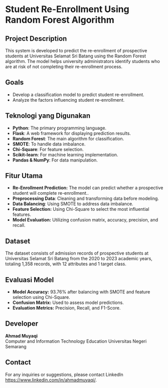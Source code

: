 # Student Re-Enrollment Using Random Forest Algorithm

## Project Description
This system is developed to predict the re-enrollment of prospective students at Universitas Selamat Sri Batang using the Random Forest algorithm. The model helps university administrators identify students who are at risk of not completing their re-enrollment process.

## Goals
- Develop a classification model to predict student re-enrollment.
- Analyze the factors influencing student re-enrollment.

## Teknologi yang Digunakan
- **Python**: The primary programming language.
- **Flask**: A web framework for displaying prediction results.
- **Random Forest**: The main algorithm for classification.
- **SMOTE**: To handle data imbalance.
- **Chi-Square**: For feature selection.
- **Scikit-learn**: For machine learning implementation.
- **Pandas & NumPy**: For data manipulation.

## Fitur Utama
- **Re-Enrollment Prediction:** The model can predict whether a prospective student will complete re-enrollment..
- **Preprocessing Data**: Cleaning and transforming data before modeling.
- **Data Balancing**: Using SMOTE to address data imbalance.
- **Feature Selection:** Using Chi-Square to select the most influential features.
- **Model Evaluation:** Utilizing confusion matrix, accuracy, precision, and recall.

## Dataset
The dataset consists of admission records of prospective students at Universitas Selamat Sri Batang from the 2020 to 2023 academic years, totaling 1,358 records, with 12 attributes and 1 target class.

## Evaluasi Model
- **Model Accuracy:** 93.76% after balancing with SMOTE and feature selection using Chi-Square.
- **Confusion Matrix:** Used to assess model predictions.
- **Evaluation Metrics:** Precision, Recall, and F1-Score.
  
## Developer
**Ahmad Muyaqi**  
Computer and Information Technology Education
Universitas Negeri Semarang

## Contact
For any inquiries or suggestions, please contact LinkedIn https://www.linkedin.com/in/ahmadmuyaqi/.

